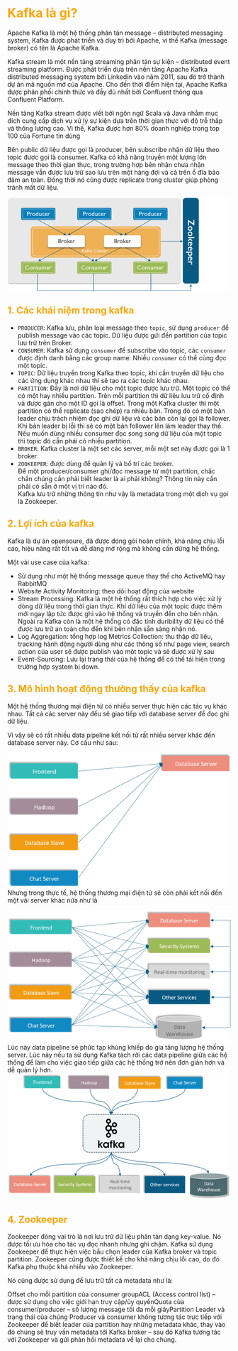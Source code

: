 <h1 style="color:orange">Kafka là gì?</h1>
Apache Kafka là một hệ thống phân tán message – distributed messaging system, Kafka được phát triển và duy trì bởi Apache, vì thế Kafka (message broker) có tên là Apache Kafka. 

Kafka stream là một nền tảng streaming phân tán sự kiện – distributed event streaming platform. Được phát triển dựa trên nền tảng Apache Kafka distributed messaging system bởi Linkedin vào năm 2011, sau đó trở thành dự án mã nguồn mở của Apache. Cho đến thời điểm hiện tại, Apache Kafka được phân phối chính thức và đầy đủ nhất bởi Confluent thông qua Confluent Platform.

Nền tảng Kafka stream được viết bởi ngôn ngữ Scala và Java nhằm mục đích cung cấp dịch vụ xử lý sự kiện dựa trên thời gian thực với độ trễ thấp và thông lượng cao. Vì thế, Kafka được hơn 80% doanh nghiệp trong top 100 của Fortune tin dùng

Bên public dữ liệu được gọi là producer, bên subscribe nhận dữ liệu theo topic được gọi là consumer. Kafka có khả năng truyền một lượng lớn message theo thời gian thực, trong trường hợp bên nhận chưa nhận message vẫn được lưu trữ sao lưu trên một hàng đợi và cả trên ổ đĩa bảo đảm an toàn. Đồng thời nó cũng được replicate trong cluster giúp phòng tránh mất dữ liệu.

![kafka1](../img/kafka1.png)<br>
<h2 style="color:orange">1. Các khái niệm trong kafka</h2>

- `PRODUCER`: Kafka lưu, phân loại message theo `topic`, sử dụng `producer` để publish message vào các topic. Dữ liệu được gửi đển partition của topic lưu trữ trên Broker.
- `CONSUMER`: Kafka sử dụng `consumer` để subscribe vào topic, các `consumer` được định danh bằng các group name. Nhiều `consumer` có thể cùng đọc một topic.
- `TOPIC`: Dữ liệu truyền trong Kafka theo topic, khi cần truyền dữ liệu cho các ứng dụng khác nhau thì sẽ tạo ra các topic khác nhau.
- `PARTITION`: Đây là nơi dữ liệu cho một topic được lưu trữ. Một topic có thể có một hay nhiều partition. Trên mỗi partition thì dữ liệu lưu trữ cố định và được gán cho một ID gọi là offset. Trong một Kafka cluster thì một partition có thể replicate (sao chép) ra nhiều bản. Trong đó có một bản leader chịu trách nhiệm đọc ghi dữ liệu và các bản còn lại gọi là follower. Khi bản leader bị lỗi thì sẽ có một bản follower lên làm leader thay thế. Nếu muốn dùng nhiều consumer đọc song song dữ liệu của một topic thì topic đó cần phải có nhiều partition.
- `BROKER`: Kafka cluster là một set các server, mỗi một set này được gọi là 1 broker
- `ZOOKEEPER`: được dùng để quản lý và bố trí các broker.<br>
Để một producer/consumer ghi/đọc message từ một partition, chắc chắn chúng cần phải biết leader là ai phải không? Thông tin này cần phải có sẵn ở một vị trí nào đó.<br>
Kafka lưu trữ những thông tin như vậy là metadata trong một dịch vụ gọi là Zookeeper.
<h2 style="color:orange">2.  Lợi ích của kafka</h2>
Kafka là dự án opensoure, đã được đóng gói hoàn chỉnh, khả năng chịu lỗi cao, hiệu năng rất tốt và dễ dàng mở rộng mà không cần dừng hệ thống.

Một vài use case của kafka:
- Sử dụng như một hệ thống message queue thay thế cho ActiveMQ hay RabbitMQ
- Website Activity Monitoring: theo dõi hoạt động của website
- Stream Processing: Kafka là một hệ thống rất thích hợp cho việc xử lý dòng dữ liệu trong thời gian thực. Khi dữ liệu của một topic được thêm mới ngay lập tức được ghi vào hệ thống và truyền đến cho bên nhận. Ngoài ra Kafka  còn là một hệ thống có đặc tính duribility dữ liệu có thể được lưu trữ an toàn cho đến khi bên nhận sẵn sàng nhận nó.
- Log Aggregation: tổng hợp log
Metrics Collection: thu thập dữ liệu, tracking hành động người dùng như các thông số như page view, search action của user sẽ được publish vào một topic và sẽ được xử lý sau
- Event-Sourcing: Lưu lại trạng thái của hệ thống để có thể tái hiện trong trường hợp system bị down.
<h2 style="color:orange">3.  Mô hình hoạt động thường thấy của kafka</h2>
Một hệ thống thương mại điện tử có nhiều server thực hiện các tác vụ khác nhau. Tất cả các server này đều sẽ giao tiếp với database server để đọc ghi dữ liệu.

Vì vậy sẽ có rất nhiều data pipeline kết nối từ rất nhiều server khác đến database server này. Cơ cấu như sau:

![kafka2](../img/kafka2.png)<br>
Nhưng trong thực tế, hệ thống thương mại điện tử sẽ còn phải kết nối đến một vài server khác nữa như là

![kafka3](../img/kafka3.png)<br>
Lúc này data pipeline sẽ phức tạp khủng khiếp do gia tăng lượng hệ thống server. Lúc này nếu ta sử dụng Kafka tách rời các data pipeline giữa các hệ thống để làm cho việc giao tiếp giữa các hệ thống trở nên đơn giản hơn và dễ quản lý hơn.
![kafka4](../img/kafka4.png)<br>
<h2 style="color:orange">4. Zookeeper</h2>
Zookeeper đóng vai trò là nơi lưu trữ dữ liệu phân tán dạng key-value. Nó được tối ưu hóa cho tác vụ đọc nhanh nhưng ghi chậm. Kafka sử dụng Zookeeper để thực hiện việc bầu chọn leader của Kafka broker và topic partition. Zookeeper cũng được thiết kế cho khả năng chịu lỗi cao, do đó Kafka phụ thuộc khá nhiều vào Zookeeper.

Nó cũng được sử dụng để lưu trữ tất cả metadata như là:

Offset cho mỗi partition của consumer groupACL (Access control list) – được sử dụng cho việc giới hạn truy cập/ủy quyềnQuota của consumer/producer – số lượng message tối đa mỗi giâyPartition Leader và trạng thái của chúng
Producer và consumer không tương tác trực tiếp với Zookeeper để biết leader của partition hay những metadata khác, thay vào đó chúng sẽ truy vấn metadata tới Kafka broker – sau đó Kafka tương tác với Zookeeper và gửi phản hồi metadata về lại cho chúng.